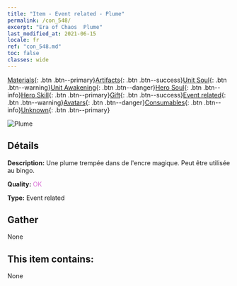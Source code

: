 ```yaml
---
title: "Item - Event related - Plume"
permalink: /con_548/
excerpt: "Era of Chaos  Plume"
last_modified_at: 2021-06-15
locale: fr
ref: "con_548.md"
toc: false
classes: wide
---
```

 [Materials](/ItemsFR/){: .btn .btn--primary}[Artifacts](/ItemsFR/Artifacts/){: .btn .btn--success}[Unit Soul](/ItemsFR/UnitSoul/){: .btn .btn--warning}[Unit Awakening](/ItemsFR/UnitAwakening/){: .btn .btn--danger}[Hero Soul](/ItemsFR/HeroSoul/){: .btn .btn--info}[Hero Skill](/ItemsFR/HeroSkill/){: .btn .btn--primary}[Gift](/ItemsFR/Gift/){: .btn .btn--success}[Event related](/ItemsFR/Events/){: .btn .btn--warning}[Avatars](/ItemsFR/Avatars/){: .btn .btn--danger}[Consumables](/ItemsFR/Consumables/){: .btn .btn--info}[Unknown](/ItemsFR/Unknown/){: .btn .btn--primary}

 ![Plume](/images/t/i_10034.png)

## Détails
 **Description:** Une plume trempée dans de l'encre magique. Peut être utilisée au bingo.

 **Quality:** <span style="color: #DA70D6">OK</span>

 **Type:** Event related

## Gather

  None

## This item contains:

  None

